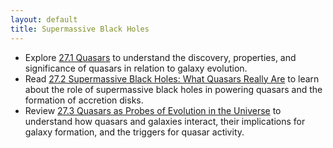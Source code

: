 ```yaml
---
layout: default
title: Supermassive Black Holes
---
```


- Explore [27.1 Quasars](https://openstax.org/books/astronomy-2e/pages/27-1-quasars) to understand the discovery, properties, and significance of quasars in relation to galaxy evolution.
- Read [27.2 Supermassive Black Holes: What Quasars Really Are](https://openstax.org/books/astronomy-2e/pages/27-2-supermassive-black-holes-what-quasars-really-are) to learn about the role of supermassive black holes in powering quasars and the formation of accretion disks.
- Review [27.3 Quasars as Probes of Evolution in the Universe](https://openstax.org/books/astronomy-2e/pages/27-3-quasars-as-probes-of-evolution-in-the-universe) to understand how quasars and galaxies interact, their implications for galaxy formation, and the triggers for quasar activity.
